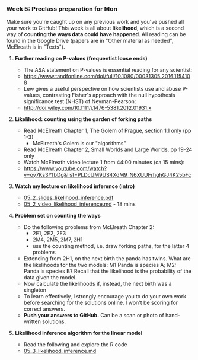 ### Week 5: Preclass preparation for Mon
Make sure you're caught up on any previous work and you've pushed all your work to GitHub! This week is all about **likelihood**, which is a second way of **counting the ways data could have happened**. All reading can be found in the Google Drive (papers are in "Other material as needed", McElreath is in "Texts").

1. **Further reading on P-values (frequentist loose ends)**
   * The ASA statement on P-values is essential reading for any scientist:
   * https://www.tandfonline.com/doi/full/10.1080/00031305.2016.1154108
   * Lew gives a useful perspective on how scientists use and abuse P-values, contrasting Fisher's approach with the null hypothesis significance test (NHST) of Neyman-Pearson:
   * http://doi.wiley.com/10.1111/j.1476-5381.2012.01931.x

2. **Likelihood: counting using the garden of forking paths**
   * Read McElreath Chapter 1, The Golem of Prague, section 1.1 only (pp 1-3)
     * 	McElreath's Golem is our "algorithms"
   * Read McElreath Chapter 2, Small Worlds and Large Worlds, pp 19-24 only
   * Watch McElreath video lecture 1 from 44:00 minutes (ca 15 mins):
   * https://www.youtube.com/watch?v=oy7Ks3YfbDg&list=PLDcUM9US4XdM9_N6XUUFrhghGJ4K25bFc

3. **Watch my lecture on likelihood inference (intro)** 
   * [05_2_slides_likelihood_inference.pdf](05_2_slides_likelihood_inference.pdf)
   * [05_2_video_likelihood_inference.md](05_2_video_likelihood_inference.md) - 18 mins

4. **Problem set on counting the ways**
   * Do the following problems from McElreath Chapter 2:
     * 2E1, 2E2, 2E3
     * 2M4, 2M5, 2M7, 2H1
     * use the counting method, i.e. draw forking paths, for the latter 4 problems
   * Extending from 2H1, on the next birth the panda has twins. What are the likelihoods for the two models: M1 Panda is species A; M2: Panda is species B? Recall that the likelihood is the probability of the data given the model.
   * Now calculate the likelihoods if, instead, the next birth was a singleton
   * To learn effectively, I strongly encourage you to do your own work before searching for the solutions online. I won't be scoring for correct answers.
   * **Push your answers to GitHub.** Can be a scan or photo of hand-written solutions.
  
5. **Likelihood inference algorithm for the linear model**
   * Read the following and explore the R code
   * [05_3_likelihood_inference.md](05_3_likelihood_inference.md)
